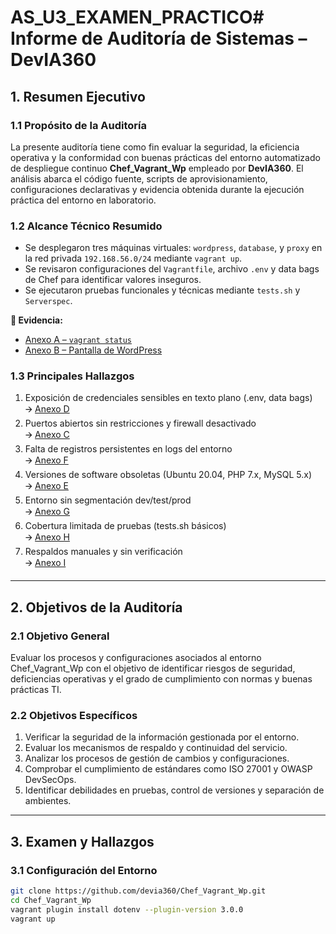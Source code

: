 # AS_U3_EXAMEN_PRACTICO# Informe de Auditoría de Sistemas – DevIA360

## 1. Resumen Ejecutivo

### 1.1 Propósito de la Auditoría

La presente auditoría tiene como fin evaluar la seguridad, la eficiencia operativa y la conformidad con buenas prácticas del entorno automatizado de despliegue continuo **Chef_Vagrant_Wp** empleado por **DevIA360**. El análisis abarca el código fuente, scripts de aprovisionamiento, configuraciones declarativas y evidencia obtenida durante la ejecución práctica del entorno en laboratorio.

### 1.2 Alcance Técnico Resumido

- Se desplegaron tres máquinas virtuales: `wordpress`, `database`, y `proxy` en la red privada `192.168.56.0/24` mediante `vagrant up`.  
- Se revisaron configuraciones del `Vagrantfile`, archivo `.env` y data bags de Chef para identificar valores inseguros.  
- Se ejecutaron pruebas funcionales y técnicas mediante `tests.sh` y `Serverspec`.

**📎 Evidencia:**
- [Anexo A – `vagrant status`](./evidencias/anexo_a_vagrant_status.png)
- [Anexo B – Pantalla de WordPress](./evidencias/anexo_b_wp_pantalla.png)

### 1.3 Principales Hallazgos

1. Exposición de credenciales sensibles en texto plano (.env, data bags)  
   🡪 [Anexo D](./evidencias/anexo_d_credenciales_env.png)
2. Puertos abiertos sin restricciones y firewall desactivado  
   🡪 [Anexo C](./evidencias/anexo_c_puertos_abiertos.png)
3. Falta de registros persistentes en logs del entorno  
   🡪 [Anexo F](./evidencias/anexo_f_logs_ausentes.png)
4. Versiones de software obsoletas (Ubuntu 20.04, PHP 7.x, MySQL 5.x)  
   🡪 [Anexo E](./evidencias/anexo_e_versiones_software.png)
5. Entorno sin segmentación dev/test/prod  
   🡪 [Anexo G](./evidencias/anexo_g_sin_ambientes.png)
6. Cobertura limitada de pruebas (tests.sh básicos)  
   🡪 [Anexo H](./evidencias/anexo_h_tests_vacios.png)
7. Respaldos manuales y sin verificación  
   🡪 [Anexo I](./evidencias/anexo_i_backup_grep.png)

---

## 2. Objetivos de la Auditoría

### 2.1 Objetivo General
Evaluar los procesos y configuraciones asociados al entorno Chef_Vagrant_Wp con el objetivo de identificar riesgos de seguridad, deficiencias operativas y el grado de cumplimiento con normas y buenas prácticas TI.

### 2.2 Objetivos Específicos

1. Verificar la seguridad de la información gestionada por el entorno.
2. Evaluar los mecanismos de respaldo y continuidad del servicio.
3. Analizar los procesos de gestión de cambios y configuraciones.
4. Comprobar el cumplimiento de estándares como ISO 27001 y OWASP DevSecOps.
5. Identificar debilidades en pruebas, control de versiones y separación de ambientes.

---

## 3. Examen y Hallazgos

### 3.1 Configuración del Entorno

```bash
git clone https://github.com/devia360/Chef_Vagrant_Wp.git
cd Chef_Vagrant_Wp
vagrant plugin install dotenv --plugin-version 3.0.0
vagrant up
